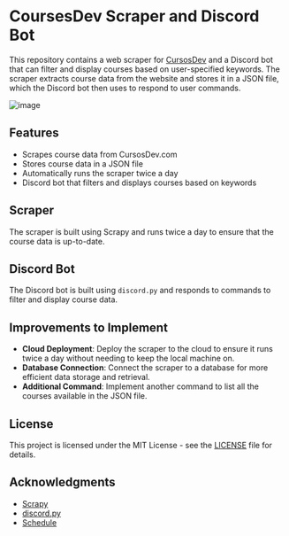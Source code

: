 # CoursesDev Scraper and Discord Bot

This repository contains a web scraper for [CursosDev](https://www.cursosdev.com) and a Discord bot that can filter and display courses based on user-specified keywords. The scraper extracts course data from the website and stores it in a JSON file, which the Discord bot then uses to respond to user commands.

![image](https://github.com/abrilzacarias/CursosDev-Python-Scraper-and-Discord-Bot/assets/83786610/f26a51ec-25b8-4fec-ba0d-50f137c8c1b1)


## Features

- Scrapes course data from CursosDev.com
- Stores course data in a JSON file
- Automatically runs the scraper twice a day
- Discord bot that filters and displays courses based on keywords

## Scraper

The scraper is built using Scrapy and runs twice a day to ensure that the course data is up-to-date.

## Discord Bot

The Discord bot is built using `discord.py` and responds to commands to filter and display course data.

## Improvements to Implement

- **Cloud Deployment**: Deploy the scraper to the cloud to ensure it runs twice a day without needing to keep the local machine on.
- **Database Connection**: Connect the scraper to a database for more efficient data storage and retrieval.
- **Additional Command**: Implement another command to list all the courses available in the JSON file.

## License

This project is licensed under the MIT License - see the [LICENSE](LICENSE) file for details.

## Acknowledgments

- [Scrapy](https://scrapy.org/)
- [discord.py](https://discordpy.readthedocs.io/)
- [Schedule](https://schedule.readthedocs.io/)

